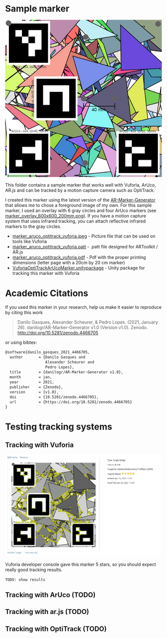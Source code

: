 # Sample marker

![Example marker generated in the tool](marker_aruco_optitrack_vuforia.jpeg)

This folder contains a sample marker that works well with Vuforia,
 ArUco, AR.js and can be tracked by a motion capture camera such as OptiTrack.

I created this marker using the latest version of the [AR-Marker-Generator](https://danilogr.github.io/AR-Marker-Generator/) that allows me
to chose a foreground image of my own. For this sample marker, I used an overlay with 6 gray circles and four ArUco markers (see [marker_overlay_600x600_200mm.png](marker_overlay_600x600_200mm.png)).
If you have a motion capture system that uses infrared tracking, you can attach reflective infrared markers to the gray circles.


 - [marker_aruco_optitrack_vuforia.jpeg](marker_aruco_optitrack_vuforia.jpeg) - Picture file that can be used on tools like Vuforia 
 - [marker_aruco_optitrack_vuforia.patt](marker_aruco_optitrack_vuforia.patt) - .patt file designed for ARToolkit / AR.js 
 - [marker_aruco_optitrack_vuforia.pdf](marker_aruco_optitrack_vuforia.pdf) - Pdf with the proper printing dimensions (letter page with a 20cm by 20 cm marker)
 - [VuforiaOptiTrackArUcoMarker.unitypackage](VuforiaOptiTrackArUcoMarker.unitypackage) - Unity package for tracking this marker with Vuforia


# Academic Citations
If you used this marker in your research, help us make it easier to reproduce by citing this work

> Danilo Gasques, Alexander Scheurer, & Pedro Lopes. (2021, January 26). danilogr/AR-Marker-Generator v1.0 (Version v1.0). Zenodo. http://doi.org/10.5281/zenodo.4466705

or using bibtex:

```
@software{danilo_gasques_2021_4466705,
  author       = {Danilo Gasques and
                  Alexander Scheurer and
                  Pedro Lopes},
  title        = {danilogr/AR-Marker-Generator v1.0},
  month        = jan,
  year         = 2021,
  publisher    = {Zenodo},
  version      = {v1.0},
  doi          = {10.5281/zenodo.4466705},
  url          = {https://doi.org/10.5281/zenodo.4466705}
}
```

# Testing tracking systems

## Tracking with Vuforia

![Vuforia tracking features](vuforiascreenshot.JPG)

Vuforia developer console gave this marker 5 stars, so you should expect really good tracking results.

`TODO: show results`

## Tracking with ArUco (TODO)

## Tracking with ar.js (TODO)

## Tracking with OptiTrack (TODO)

